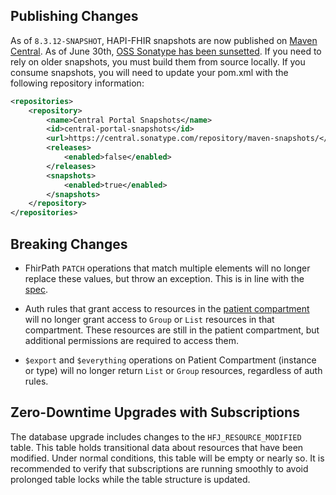 ## Publishing Changes

As of `8.3.12-SNAPSHOT`, HAPI-FHIR snapshots are now published on [Maven Central](https://central.sonatype.com/namespace/ca.uhn.hapi.fhir). As of June 30th, [OSS Sonatype has been sunsetted](https://central.sonatype.org/news/20250326_ossrh_sunset/). If you need to rely on older snapshots, you must build them from source locally. If you consume snapshots, you will need to update your pom.xml with the following repository information: 

```xml
<repositories>
    <repository>
        <name>Central Portal Snapshots</name>
        <id>central-portal-snapshots</id>
        <url>https://central.sonatype.com/repository/maven-snapshots/</url>
        <releases>
            <enabled>false</enabled>
        </releases>
        <snapshots>
            <enabled>true</enabled>
        </snapshots>
    </repository>
</repositories>
```


## Breaking Changes

* FhirPath `PATCH` operations that match multiple elements will no longer replace these values, but throw an exception. This is in line with the <a href="https://www.hl7.org/fhir/R4/fhirpatch.html">spec</a>.

* Auth rules that grant access to resources in the <a href="https://build.fhir.org/compartmentdefinition-patient.html">patient compartment</a> will no longer grant access to `Group` or `List` resources in that compartment. These resources are still in the patient compartment, but additional permissions are required to access them.

* `$export` and `$everything` operations on Patient Compartment (instance or type) will no longer return `List` or `Group` resources, regardless of auth rules.

## Zero-Downtime Upgrades with Subscriptions

The database upgrade includes changes to the `HFJ_RESOURCE_MODIFIED` table. This table holds transitional data about resources that have been modified. Under normal conditions, this table will be empty or nearly so. It is recommended to verify that subscriptions are running smoothly to avoid prolonged table locks while the table structure is updated.
